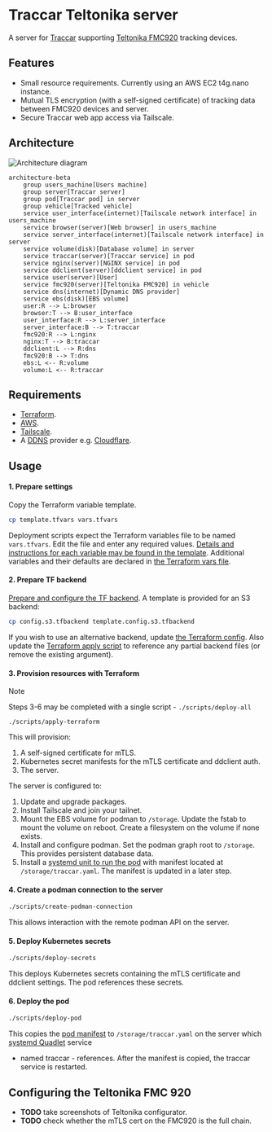 # Traccar Teltonika server

A server for [Traccar](https://www.traccar.org/) supporting
[Teltonika FMC920](https://teltonika-gps.com/products/trackers/fmc920) tracking devices.

## Features
- Small resource requirements. Currently using an AWS EC2 t4g.nano instance.
- Mutual TLS encryption (with a self-signed certificate) of tracking data between FMC920 devices
  and server.
- Secure Traccar web app access via Tailscale.

## Architecture

![Architecture diagram](diagram.png)

```mermaid
architecture-beta
    group users_machine[Users machine]
    group server[Traccar server]
    group pod[Traccar pod] in server
    group vehicle[Tracked vehicle]
    service user_interface(internet)[Tailscale network interface] in users_machine
    service browser(server)[Web browser] in users_machine
    service server_interface(internet)[Tailscale network interface] in server
    service volume(disk)[Database volume] in server
    service traccar(server)[Traccar service] in pod
    service nginx(server)[NGINX service] in pod
    service ddclient(server)[ddclient service] in pod
    service user(server)[User]
    service fmc920(server)[Teltonika FMC920] in vehicle
    service dns(internet)[Dynamic DNS provider]
    service ebs(disk)[EBS volume]
    user:R --> L:browser
    browser:T --> B:user_interface
    user_interface:R --> L:server_interface
    server_interface:B --> T:traccar
    fmc920:R --> L:nginx
    nginx:T --> B:traccar
    ddclient:L --> R:dns
    fmc920:B --> T:dns
    ebs:L <-- R:volume
    volume:L <-- R:traccar
```

## Requirements
- [Terraform](https://www.terraform.io/).
- [AWS](https://aws.amazon.com/).
- [Tailscale](https://tailscale.com/).
- A [DDNS](https://www.cloudflare.com/learning/dns/glossary/dynamic-dns/) provider e.g.
  [Cloudflare](https://www.cloudflare.com/).

## Usage

#### 1. Prepare settings

Copy the Terraform variable template.
```sh
cp template.tfvars vars.tfvars
```
Deployment scripts expect the Terraform variables file to be named `vars.tfvars`. Edit the file 
and enter any required values.
[Details and instructions for each variable may be found in the template](./template.tfvars).
Additional variables and their defaults are declared in [the Terraform vars file](./vars.tf).

#### 2. Prepare TF backend

[Prepare and configure the TF backend](https://developer.hashicorp.com/terraform/language/backend).
A template is provided for an S3 backend:

```sh
cp config.s3.tfbackend template.config.s3.tfbackend
```

If you wish to use an alternative backend, update [the Terraform config](./terraform.tf). Also
update the [Terraform apply script](./scripts/apply-terraform) to reference any partial backend
files (or remove the existing argument).

#### 3. Provision resources with Terraform

> [!NOTE]  
> Steps 3-6 may be completed with a single script - `./scripts/deploy-all`

```
./scripts/apply-terraform
```

This will provision:
1. A self-signed certificate for mTLS.
2. Kubernetes secret manifests for the mTLS certificate and ddclient auth.
3. The server.

The server is configured to:
1. Update and upgrade packages.
2. Install Tailscale and join your tailnet.
3. Mount the EBS volume for podman to `/storage`. Update the fstab to mount the volume on
   reboot. Create a filesystem on the volume if none exists.
4. Install and configure podman. Set the podman graph root to `/storage`. This provides persistent
   database data.
5. Install a
   [systemd unit to run the pod](https://docs.podman.io/en/latest/markdown/podman-systemd.unit.5.html)
   with manifest located at `/storage/traccar.yaml`. The
   manifest is updated in a later step.

#### 4. Create a podman connection to the server

```sh
./scripts/create-podman-connection
```

This allows interaction with the remote podman API on the server.

#### 5. Deploy Kubernetes secrets

```sh
./scripts/deploy-secrets
```

This deploys Kubernetes secrets containing the mTLS certificate and ddclient settings. The pod
references these secrets.

#### 6. Deploy the pod

```sh
./scripts/deploy-pod
```

This copies the [pod manifest](./traccar.yaml) to `/storage/traccar.yaml` on the server which 
[systemd Quadlet](https://docs.podman.io/en/latest/markdown/podman-systemd.unit.5.html) service
- named traccar - references. After the manifest is copied, the traccar service is restarted.

## Configuring the Teltonika FMC 920

- **TODO** take screenshots of Teltonika configurator.
- **TODO** check whether the mTLS cert on the FMC920 is the full chain.
